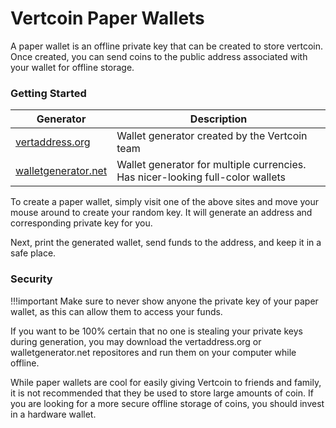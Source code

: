 # Vertcoin Paper Wallets

A paper wallet is an offline private key that can be created to store vertcoin. Once created, you can send coins to the public address associated with your wallet for offline storage.

### Getting Started

| Generator | Description |
|----|----|
| [vertaddress.org](vertaddress.org) | Wallet generator created by the Vertcoin team |
| [walletgenerator.net](walletgenerator.net/?currency=Vertcoin) | Wallet generator for multiple currencies. Has nicer-looking full-color wallets |

To create a paper wallet, simply visit one of the above sites and move your mouse around to create your random key. It will generate an address and corresponding private key for you.

Next, print the generated wallet, send funds to the address, and keep it in a safe place.

### Security

!!!important
    Make sure to never show anyone the private key of your paper wallet, as this can allow them to access your funds.

If you want to be 100% certain that no one is stealing your private keys during generation, you may download the vertaddress.org or walletgenerator.net repositores and run them on your computer while offline.

While paper wallets are cool for easily giving Vertcoin to friends and family, it is not recommended that they be used to store large amounts of coin. If you are looking for a more secure offline storage of coins, you should invest in a hardware wallet.